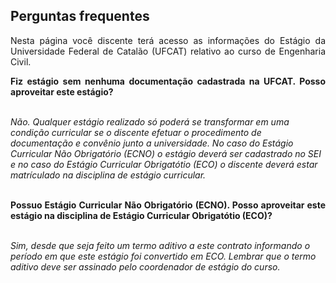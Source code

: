 ## Perguntas frequentes

<p align="justify">Nesta página você discente terá acesso as informações do Estágio da Universidade Federal de Catalão (UFCAT) relativo ao curso de Engenharia Civil.</p>


<p align="justify"><b>Fiz estágio sem nenhuma documentação cadastrada na UFCAT. Posso aproveitar este estágio?</b><br><br>

<i>Não. Qualquer estágio realizado só poderá se transformar em uma condição curricular se o discente efetuar o procedimento de documentação e convênio junto a universidade. No caso do Estágio Curricular Não Obrigatório (ECNO) o estágio deverá ser cadastrado no SEI e no caso do Estágio Curricular Obrigatótio (ECO) o discente deverá estar matrículado na disciplina de estágio curricular.</i><br><br>

</p>

<p align="justify"><b>Possuo Estágio Curricular Não Obrigatório (ECNO). Posso aproveitar este estágio na disciplina de Estágio Curricular Obrigatótio (ECO)?</b><br><br>

<i>Sim, desde que seja feito um termo aditivo a este contrato informando o período em que este estágio foi convertido em ECO. Lembrar que o termo aditivo deve ser assinado pelo coordenador de estágio do curso.</i><br><br>

</p>

